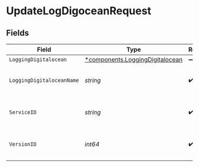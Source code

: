 # UpdateLogDigoceanRequest


## Fields

| Field                                                                             | Type                                                                              | Required                                                                          | Description                                                                       | Example                                                                           |
| --------------------------------------------------------------------------------- | --------------------------------------------------------------------------------- | --------------------------------------------------------------------------------- | --------------------------------------------------------------------------------- | --------------------------------------------------------------------------------- |
| `LoggingDigitalocean`                                                             | [*components.LoggingDigitalocean](../../models/components/loggingdigitalocean.md) | :heavy_minus_sign:                                                                | N/A                                                                               |                                                                                   |
| `LoggingDigitaloceanName`                                                         | *string*                                                                          | :heavy_check_mark:                                                                | The name for the real-time logging configuration.                                 | test-log-endpoint                                                                 |
| `ServiceID`                                                                       | *string*                                                                          | :heavy_check_mark:                                                                | Alphanumeric string identifying the service.                                      | SU1Z0isxPaozGVKXdv0eY                                                             |
| `VersionID`                                                                       | *int64*                                                                           | :heavy_check_mark:                                                                | Integer identifying a service version.                                            | 1                                                                                 |